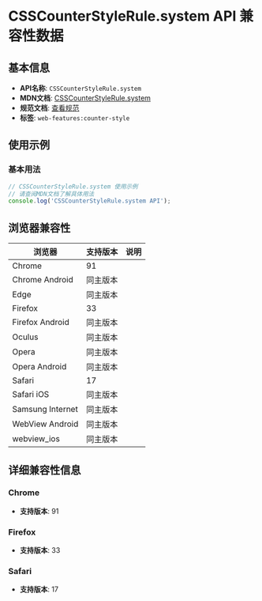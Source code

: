 # CSSCounterStyleRule.system API 兼容性数据

## 基本信息

- **API名称**: `CSSCounterStyleRule.system`
- **MDN文档**: [CSSCounterStyleRule.system](https://developer.mozilla.org/docs/Web/API/CSSCounterStyleRule/system)
- **规范文档**: [查看规范](https://drafts.csswg.org/css-counter-styles/#dom-csscounterstylerule-system)
- **标签**: `web-features:counter-style`

## 使用示例

### 基本用法

```javascript
// CSSCounterStyleRule.system 使用示例
// 请查阅MDN文档了解具体用法
console.log('CSSCounterStyleRule.system API');
```

## 浏览器兼容性

| 浏览器 | 支持版本 | 说明 |
|--------|----------|------|
| Chrome | 91 |  |
| Chrome Android | 同主版本 |  |
| Edge | 同主版本 |  |
| Firefox | 33 |  |
| Firefox Android | 同主版本 |  |
| Oculus | 同主版本 |  |
| Opera | 同主版本 |  |
| Opera Android | 同主版本 |  |
| Safari | 17 |  |
| Safari iOS | 同主版本 |  |
| Samsung Internet | 同主版本 |  |
| WebView Android | 同主版本 |  |
| webview_ios | 同主版本 |  |

## 详细兼容性信息

### Chrome

- **支持版本**: 91

### Firefox

- **支持版本**: 33

### Safari

- **支持版本**: 17


